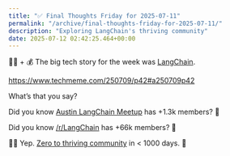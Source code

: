 ```yaml
---
title: "✅ Final Thoughts Friday for 2025-07-11"
permalink: "/archive/final-thoughts-friday-for-2025-07-11/"
description: "Exploring LangChain's thriving community"
date: 2025-07-12 02:42:25.464+00:00
---
```


<!-- buttondown-editor-mode: fancy --><p>🦜🔗 + 💰 The big tech story for the week was <a target="_blank" rel="noopener noreferrer nofollow" href="https://www.langchain.com/">LangChain</a>.</p><p><a target="_blank" rel="noopener noreferrer nofollow" href="https://www.techmeme.com/250709/p42#a250709p42">https://www.techmeme.com/250709/p42#a250709p42</a></p><p>What’s that you say?</p><p>Did you know <a target="_blank" rel="noopener noreferrer nofollow" href="https://www.meetup.com/austin-langchain-ai-group/">Austin LangChain Meetup</a> has +1.3k members? 🤯</p><p>Did you know <a target="_blank" rel="noopener noreferrer nofollow" href="https://www.reddit.com/r/LangChain/">/r/LangChain</a> has +66k members? 🤯</p><p>🦜🔗 Yep. <a target="_blank" rel="noopener noreferrer nofollow" href="https://www.langchain.com/community">Zero to thriving community</a> in &lt; 1000 days. 🤯</p>